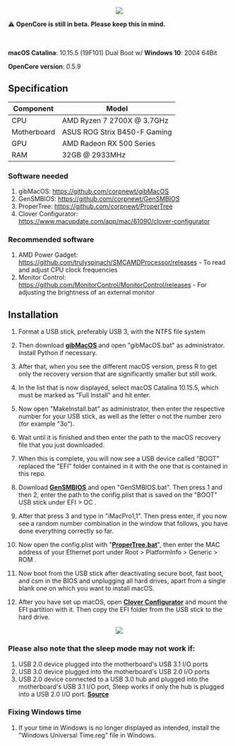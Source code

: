 <p align="center">
	<img src="https://ibin.co/5RG8P2UzRBia.png"/>
</p>
⚠️ <b>OpenCore is still in beta. Please keep this in mind.</b><br><br><br>

**macOS Catalina**: 10.15.5 (19F101) Dual Boot w/ **Windows 10**: 2004 64Bit

**OpenCore version**: 0.5.9 <br>

## Specification
| **Component** | **Model** |
| ------------- | --------- |
| CPU | AMD Ryzen 7 2700X @ 3.7GHz |
| Motherboard | ASUS ROG Strix B450-F Gaming |
| GPU | AMD Radeon RX 500 Series |
| RAM | 32GB @ 2933MHz |

### Software needed
1. gibMacOS: https://github.com/corpnewt/gibMacOS
2. GenSMBIOS: https://github.com/corpnewt/GenSMBIOS 
3. ProperTree: https://github.com/corpnewt/ProperTree
4. Clover Configurator: https://www.macupdate.com/app/mac/61090/clover-configurator

### Recommended software
1. AMD Power Gadget: https://github.com/trulyspinach/SMCAMDProcessor/releases - To read and adjust CPU clock frequencies
2. Monitor Control: https://github.com/MonitorControl/MonitorControl/releases - For adjusting the brightness of an external monitor

## Installation
  1. Format a USB stick, preferably USB 3, with the NTFS file system
  2. Then download [**gibMacOS**](https://github.com/corpnewt/gibMacOS) and open "gibMacOS.bat" as administrator. Install Python if necessary.
  3. After that, when you see the different macOS version, press R to get only the recovery version that are significantly smaller but still work.
  4. In the list that is now displayed, select macOS Catalina 10.15.5, which must be marked as "Full Install" and hit enter.
  5. Now open "MakeInstall.bat" as administrator, then enter the respective number for your USB stick, as well as the letter o not the number zero (for example "3o").
  6. Wait until it is finished and then enter the path to the macOS recovery file that you just downloaded.
  7. When this is complete, you will now see a USB device called "BOOT" replaced the "EFI" folder contained in it with the one that is contained in this repo.
  
  8. Download [**GenSMBIOS**](https://github.com/corpnewt/GenSMBIOS) and open "GenSMBIOS.bat". Then press 1 and then 2, enter the path to the config.plist that is saved on the "BOOT" USB stick under EFI > OC .
  9. After that press 3 and type in "iMacPro1,1". Then press enter, if you now see a random number combination in the window that follows, you have done everything correctly so far.
  10. Now open the config.plist with "[**ProperTree.bat**](https://github.com/corpnewt/ProperTree)", then enter the MAC address of your Ethernet port under Root > PlatformInfo > Generic > ROM .
  11. Now boot from the USB stick after deactivating secure boot, fast boot, and csm in the BIOS and unplugging all hard drives, apart from a single blank one on which you want to install macOS.
  12. After you have set up macOS, open [**Clover Configurator**](https://www.macupdate.com/app/mac/61090/clover-configurator) and mount the EFI partition with it. Then copy the EFI folder from the USB stick to the hard drive.

<p align="center">
	<img src="https://ibin.co/5RG7Fqz6WiHY.png"/>
</p>

### Please also note that the sleep mode may not work if:
1. USB 2.0 device plugged into the motherboard's USB 3.1 I/O ports<br>
2. USB 3.0 device plugged into the motherboard's USB 2.0 I/O ports<br>
3. USB 2.0 device connected to a USB 3.0 hub and plugged into the motherboard's USB 3.1 I/O port, Sleep works if only the hub is plugged into a USB 2.0 I/O port.
[**Source**](https://amd-osx.com/forum/viewtopic.php?f=61&t=9294)

### Fixing Windows time
1. If your time in Windows is no longer displayed as intended, install the "Windows Universal Time.reg" file in Windows.
